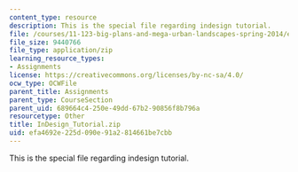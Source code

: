```yaml
---
content_type: resource
description: This is the special file regarding indesign tutorial.
file: /courses/11-123-big-plans-and-mega-urban-landscapes-spring-2014/efa4692e225d090e91a2814661be7cbb_InDesign_Tutorial.zip
file_size: 9440766
file_type: application/zip
learning_resource_types:
- Assignments
license: https://creativecommons.org/licenses/by-nc-sa/4.0/
ocw_type: OCWFile
parent_title: Assignments
parent_type: CourseSection
parent_uid: 689664c4-250e-49dd-67b2-90856f8b796a
resourcetype: Other
title: InDesign_Tutorial.zip
uid: efa4692e-225d-090e-91a2-814661be7cbb
---
```

This is the special file regarding indesign tutorial.